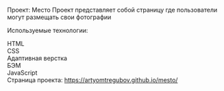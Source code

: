 Проект: Место
Проект представляет собой страницу где пользователи могут размещать свои фотографии

Используемые технологии:

HTML  
CSS  
Адаптивная верстка  
БЭМ  
JavaScript  
Страница проекта:  https://artyomtregubov.github.io/mesto/